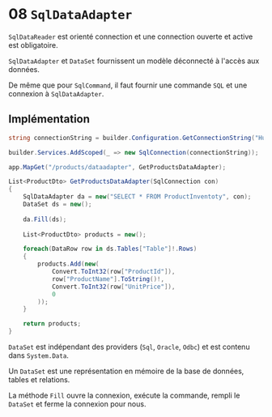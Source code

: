 # 08 `SqlDataAdapter`

`SqlDataReader` est orienté connection et une connection ouverte et active est obligatoire.

`SqlDataAdapter` et `DataSet` fournissent un modèle déconnecté à l'accès aux données.

De même que pour `SqlCommand`, il faut fournir une commande `SQL` et une connexion à `SqlDataAdapter`.

## Implémentation

```cs
string connectionString = builder.Configuration.GetConnectionString("HukarConnection");

builder.Services.AddScoped(_ => new SqlConnection(connectionString));

app.MapGet("/products/dataadapter", GetProductsDataAdapter);
```

```cs
List<ProductDto> GetProductsDataAdapter(SqlConnection con)
{
	SqlDataAdapter da = new("SELECT * FROM ProductInventoty", con);
    DataSet ds = new();
    
    da.Fill(ds);
    
    List<ProductDto> products = new();

    foreach(DataRow row in ds.Tables["Table"]!.Rows)
    {
        products.Add(new(
            Convert.ToInt32(row["ProductId"]),
            row["ProductName"].ToString()!,
            Convert.ToInt32(row["UnitPrice"]),
            0
        ));
    }

    return products;
}
```

`DataSet` est indépendant des providers (`Sql`, `Oracle`,  `Odbc`) et est contenu dans `System.Data`.

Un `DataSet` est une représentation en mémoire de la base de données, tables et relations.

La méthode `Fill` ouvre la connexion, exécute la commande, rempli le `DataSet` et ferme la connexion pour nous.

